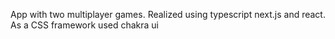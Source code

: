 App with two multiplayer games. Realized using typescript next.js and react. As a CSS framework used chakra ui